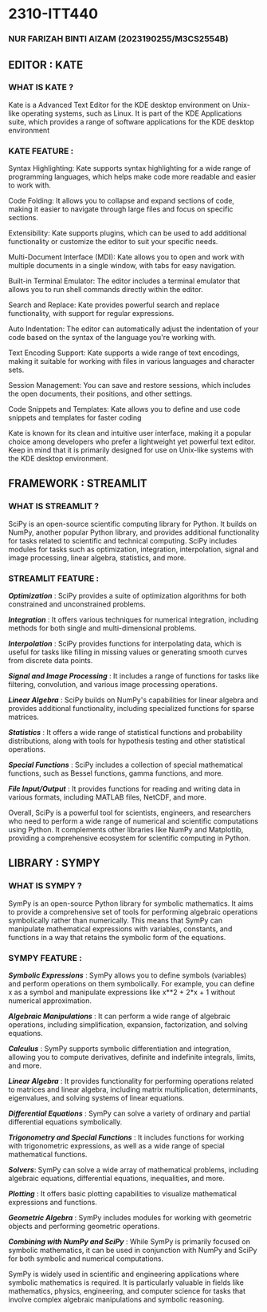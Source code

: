 # 2310-ITT440

### NUR FARIZAH BINTI AIZAM (2023190255/M3CS2554B)

## EDITOR : KATE

### WHAT IS KATE ?

Kate is a Advanced Text Editor for the KDE desktop environment on Unix-like operating systems, such as Linux. It is part of the KDE Applications suite, which provides a range of software applications for the KDE desktop environment

### KATE FEATURE :

Syntax Highlighting: Kate supports syntax highlighting for a wide range of programming languages, which helps make code more readable and easier to work with.

Code Folding: It allows you to collapse and expand sections of code, making it easier to navigate through large files and focus on specific sections.

Extensibility: Kate supports plugins, which can be used to add additional functionality or customize the editor to suit your specific needs.

Multi-Document Interface (MDI): Kate allows you to open and work with multiple documents in a single window, with tabs for easy navigation.

Built-in Terminal Emulator: The editor includes a terminal emulator that allows you to run shell commands directly within the editor.

Search and Replace: Kate provides powerful search and replace functionality, with support for regular expressions.

Auto Indentation: The editor can automatically adjust the indentation of your code based on the syntax of the language you're working with.

Text Encoding Support: Kate supports a wide range of text encodings, making it suitable for working with files in various languages and character sets.

Session Management: You can save and restore sessions, which includes the open documents, their positions, and other settings.

Code Snippets and Templates: Kate allows you to define and use code snippets and templates for faster coding

Kate is known for its clean and intuitive user interface, making it a popular choice among developers who prefer a lightweight yet powerful text editor. Keep in mind that it is primarily designed for use on Unix-like systems with the KDE desktop environment.

## FRAMEWORK : STREAMLIT

### WHAT IS STREAMLIT ?

SciPy is an open-source scientific computing library for Python. It builds on NumPy, another popular Python library, and provides additional functionality for tasks related to scientific and technical computing. SciPy includes modules for tasks such as optimization, integration, interpolation, signal and image processing, linear algebra, statistics, and more.

### STREAMLIT FEATURE :

_**Optimization**_ : SciPy provides a suite of optimization algorithms for both constrained and unconstrained problems.

_**Integration**_ : It offers various techniques for numerical integration, including methods for both single and multi-dimensional problems.

_**Interpolation**_ : SciPy provides functions for interpolating data, which is useful for tasks like filling in missing values or generating smooth curves from discrete data points.

_**Signal and Image Processing**_ : It includes a range of functions for tasks like filtering, convolution, and various image processing operations.

_**Linear Algebra**_ : SciPy builds on NumPy's capabilities for linear algebra and provides additional functionality, including specialized functions for sparse matrices.

_**Statistics**_ : It offers a wide range of statistical functions and probability distributions, along with tools for hypothesis testing and other statistical operations.

_**Special Functions**_ : SciPy includes a collection of special mathematical functions, such as Bessel functions, gamma functions, and more.

_**File Input/Output**_ : It provides functions for reading and writing data in various formats, including MATLAB files, NetCDF, and more.

Overall, SciPy is a powerful tool for scientists, engineers, and researchers who need to perform a wide range of numerical and scientific computations using Python. It complements other libraries like NumPy and Matplotlib, providing a comprehensive ecosystem for scientific computing in Python.


## LIBRARY : SYMPY

### WHAT IS SYMPY ?

SymPy is an open-source Python library for symbolic mathematics. It aims to provide a comprehensive set of tools for performing algebraic operations symbolically rather than numerically. This means that SymPy can manipulate mathematical expressions with variables, constants, and functions in a way that retains the symbolic form of the equations.

### SYMPY FEATURE :

_**Symbolic Expressions**_ : SymPy allows you to define symbols (variables) and perform operations on them symbolically. For example, you can define x as a symbol and manipulate expressions like x**2 + 2*x + 1 without numerical approximation.

_**Algebraic Manipulations**_ : It can perform a wide range of algebraic operations, including simplification, expansion, factorization, and solving equations.

_**Calculus**_ : SymPy supports symbolic differentiation and integration, allowing you to compute derivatives, definite and indefinite integrals, limits, and more.

_**Linear Algebra**_ : It provides functionality for performing operations related to matrices and linear algebra, including matrix multiplication, determinants, eigenvalues, and solving systems of linear equations.

_**Differential Equations**_ : SymPy can solve a variety of ordinary and partial differential equations symbolically.

_**Trigonometry and Special Functions**_ : It includes functions for working with trigonometric expressions, as well as a wide range of special mathematical functions.

_**Solvers**_: SymPy can solve a wide array of mathematical problems, including algebraic equations, differential equations, inequalities, and more.

_**Plotting**_ : It offers basic plotting capabilities to visualize mathematical expressions and functions.

_**Geometric Algebra**_ : SymPy includes modules for working with geometric objects and performing geometric operations.

_**Combining with NumPy and SciPy**_ : While SymPy is primarily focused on symbolic mathematics, it can be used in conjunction with NumPy and SciPy for both symbolic and numerical computations.

SymPy is widely used in scientific and engineering applications where symbolic mathematics is required. It is particularly valuable in fields like mathematics, physics, engineering, and computer science for tasks that involve complex algebraic manipulations and symbolic reasoning.

